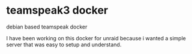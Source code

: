 # teamspeak3 docker

debian based teamspeak docker

I have been working on this docker for unraid because i wanted a simple server that was easy to setup and understand.
